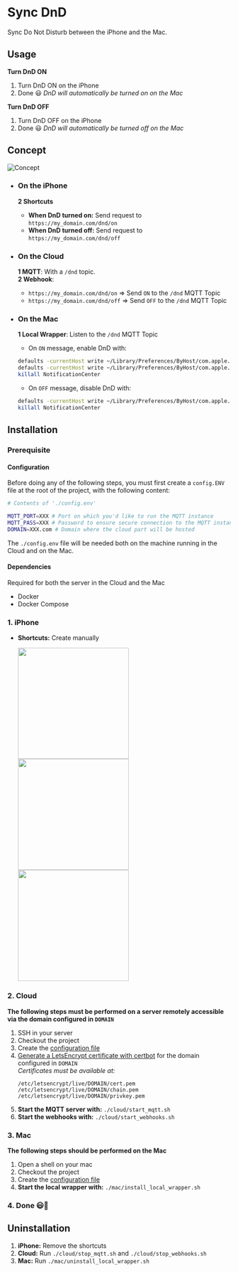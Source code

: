# Sync DnD

Sync Do Not Disturb between the iPhone and the Mac.

## Usage

**Turn DnD ON**

1. Turn DnD ON on the iPhone
1. Done 😃 _DnD will automatically be turned on on the Mac_

**Turn DnD OFF**

1. Turn DnD OFF on the iPhone
1. Done 😃 _DnD will automatically be turned off on the Mac_


## Concept
![Concept](https://raw.githubusercontent.com/FlorianKempenich/SyncDnD/master/README/Concept.png)

- ### On the iPhone
  **2 Shortcuts**
    - **When DnD turned on:** Send request to `https://my_domain.com/dnd/on`
    - **When DnD turned off:** Send request to `https://my_domain.com/dnd/off`
- ### On the Cloud
  **1 MQTT**: With a `/dnd` topic.  
  **2 Webhook**:
    - `https://my_domain.com/dnd/on` => Send `ON` to the `/dnd` MQTT Topic
    - `https://my_domain.com/dnd/off` => Send `OFF` to the `/dnd` MQTT Topic

- ### On the Mac
  **1 Local Wrapper**: Listen to the `/dnd` MQTT Topic
    - On `ON` message, enable DnD with:
    ```bash
    defaults -currentHost write ~/Library/Preferences/ByHost/com.apple.notificationcenterui doNotDisturb -boolean true
    defaults -currentHost write ~/Library/Preferences/ByHost/com.apple.notificationcenterui doNotDisturbDate -date "`date -u +\"%Y-%m-%d %H:%M:%S +0000\"`"
    killall NotificationCenter
    ```
    
    - On `OFF` message, disable DnD with:
    ```bash
    defaults -currentHost write ~/Library/Preferences/ByHost/com.apple.notificationcenterui doNotDisturb -boolean false
    killall NotificationCenter
    ```



## Installation

### Prerequisite
#### Configuration
Before doing any of the following steps, you must first create a `config.ENV` file at the root of the project, with the following content:
```bash
# Contents of './config.env'

MQTT_PORT=XXX # Port on which you'd like to run the MQTT instance
MQTT_PASS=XXX # Password to ensure secure connection to the MQTT instance
DOMAIN=XXX.com # Domain where the cloud part will be hosted
```
The `./config.env` file will be needed both on the machine running in the Cloud and on the Mac.

#### Dependencies
Required for both the server in the Cloud and the Mac
- Docker
- Docker Compose


### 1. iPhone
- **Shortcuts:** Create manually
  <p float="left">
    <img src="https://raw.githubusercontent.com/FlorianKempenich/SyncDnD/master/README/shortcut1.jpeg" width="250" />
    <img src="https://raw.githubusercontent.com/FlorianKempenich/SyncDnD/master/README/shortcut2.jpeg" width="250" /> 
    <img src="https://raw.githubusercontent.com/FlorianKempenich/SyncDnD/master/README/shortcut3.jpeg" width="250" />
  </p>

### 2. Cloud
**The following steps must be performed on a server remotely accessible via the domain configured in `DOMAIN`**
1. SSH in your server
1. Checkout the project
1. Create the [configuration file](#Configuration)
1. [Generate a LetsEncrypt certificate with certbot](https://certbot.eff.org/instructions) for the domain configured in `DOMAIN`  
   _Certificates must be available at:_
   ```shell
   /etc/letsencrypt/live/DOMAIN/cert.pem
   /etc/letsencrypt/live/DOMAIN/chain.pem
   /etc/letsencrypt/live/DOMAIN/privkey.pem
   ```
1. **Start the MQTT server with:** `./cloud/start_mqtt.sh`
1. **Start the webhooks with:** `./cloud/start_webhooks.sh`

### 3. Mac
**The following steps should be performed on the Mac**
1. Open a shell on your mac
1. Checkout the project
1. Create the [configuration file](#Configuration)
1. **Start the local wrapper with:** `./mac/install_local_wrapper.sh`

### 4. Done 😃🎉


## Uninstallation
1. **iPhone:** Remove the shortcuts
2. **Cloud:** Run `./cloud/stop_mqtt.sh` and `./cloud/stop_webhooks.sh`
3. **Mac:** Run `./mac/uninstall_local_wrapper.sh`